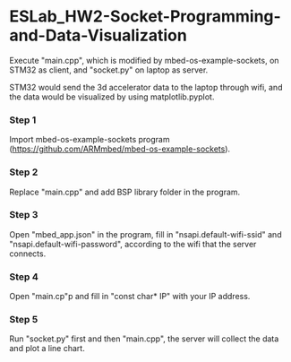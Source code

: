 # ESLab_HW2-Socket-Programming-and-Data-Visualization

Execute "main.cpp", which is modified by mbed-os-example-sockets, on STM32 as client, and "socket.py" on laptop as server.

STM32 would send the 3d accelerator data to the laptop through wifi, and the data would be visualized by using matplotlib.pyplot.


### Step 1
Import mbed-os-example-sockets program (https://github.com/ARMmbed/mbed-os-example-sockets). 

### Step 2
Replace "main.cpp" and add BSP library folder in the program.

### Step 3
Open "mbed_app.json" in the program, fill in "nsapi.default-wifi-ssid" and "nsapi.default-wifi-password", according to the wifi that the server connects.

### Step 4
Open "main.cp"p and fill in "const char* IP" with your IP address.

### Step 5 
Run "socket.py" first and then "main.cpp", the server will collect the data and plot a line chart.
